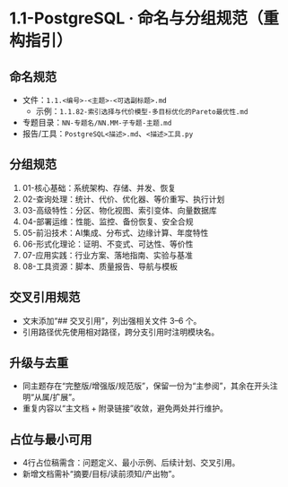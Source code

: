 # 1.1-PostgreSQL · 命名与分组规范（重构指引）

## 命名规范

- 文件：`1.1.<编号>-<主题>-<可选副标题>.md`
  - 示例：`1.1.82-索引选择与代价模型-多目标优化的Pareto最优性.md`
- 专题目录：`NN-专题名/NN.MM-子专题-主题.md`
- 报告/工具：`PostgreSQL<描述>.md`、`<描述>工具.py`

## 分组规范

1. 01-核心基础：系统架构、存储、并发、恢复
2. 02-查询处理：统计、代价、优化器、等价重写、执行计划
3. 03-高级特性：分区、物化视图、索引变体、向量数据库
4. 04-部署运维：性能、监控、备份恢复、安全合规
5. 05-前沿技术：AI集成、分布式、边缘计算、年度特性
6. 06-形式化理论：证明、不变式、可达性、等价性
7. 07-应用实践：行业方案、落地指南、实验与基准
8. 08-工具资源：脚本、质量报告、导航与模板

## 交叉引用规范

- 文末添加“## 交叉引用”，列出强相关文件 3–6 个。
- 引用路径优先使用相对路径，跨分支引用时注明模块名。

## 升级与去重

- 同主题存在“完整版/增强版/规范版”，保留一份为“主参阅”，其余在开头注明“从属/扩展”。
- 重复内容以“主文档 + 附录链接”收敛，避免两处并行维护。

## 占位与最小可用

- 4行占位稿需含：问题定义、最小示例、后续计划、交叉引用。
- 新增文档需补“摘要/目标/读前须知/产出物”。

